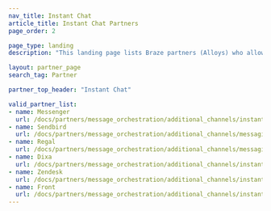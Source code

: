 ```yaml
---
nav_title: Instant Chat
article_title: Instant Chat Partners
page_order: 2

page_type: landing
description: "This landing page lists Braze partners (Alloys) who allow you to coordinate your messages with instant chat services."

layout: partner_page
search_tag: Partner

partner_top_header: "Instant Chat"

valid_partner_list:
- name: Messenger
  url: /docs/partners/message_orchestration/additional_channels/instant_chat/messenger/
- name: Sendbird
  url: /docs/partners/message_orchestration/additional_channels/messaging/sendbird/  
- name: Regal
  url: /docs/partners/message_orchestration/additional_channels/messaging/regal/  
- name: Dixa
  url: /docs/partners/message_orchestration/additional_channels/instant_chat/dixa/
- name: Zendesk
  url: /docs/partners/message_orchestration/additional_channels/instant_chat/zendesk_chat/
- name: Front
  url: /docs/partners/message_orchestration/additional_channels/instant_chat/front/
---
```

